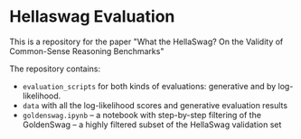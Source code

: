 # Hellaswag Evaluation

This is a repository for the paper "What the HellaSwag? On the Validity of Common-Sense Reasoning Benchmarks"

The repository contains: 
* `evaluation_scripts` for both kinds of evaluations: generative and by log-likelihood.
* `data` with all the log-likelihood scores and generative evaluation results
* `goldenswag.ipynb` – a notebook with step-by-step filtering of the GoldenSwag – a highly filtered subset of the HellaSwag validation set
